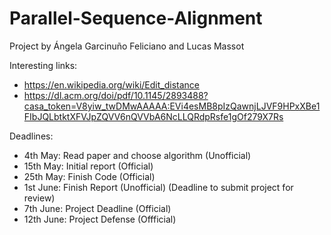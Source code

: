 # Parallel-Sequence-Alignment

Project by Ángela Garcinuño Feliciano and Lucas Massot

Interesting links:
  - https://en.wikipedia.org/wiki/Edit_distance
  - https://dl.acm.org/doi/pdf/10.1145/2893488?casa_token=V8yiw_twDMwAAAAA:EVi4esMB8pIzQawnjLJVF9HPxXBe1FIbJQLbtktXFVJpZQVV6nQVVbA6NcLLQRdpRsfe1gOf279X7Rs


Deadlines:
  - 4th May: Read paper and choose algorithm (Unofficial)
  - 15th May: Initial report (Official)
  - 25th May: Finish Code (Official)
  - 1st June: Finish Report (Unofficial) (Deadline to submit project for review)
  - 7th June: Project Deadline (Official)
  - 12th June: Project Defense (Offficial)
